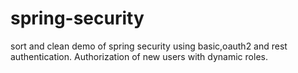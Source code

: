 # spring-security
sort and clean demo of spring security using basic,oauth2 and rest authentication. Authorization of new users with dynamic roles.
